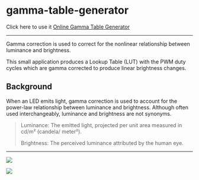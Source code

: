 # gamma-table-generator
Click here to use it [Online Gamma Table Generator](https://pigluffy.github.io/gamma-table-generator/index.html)

-----

Gamma correction is used to correct for the nonlinear relationship between luminance and brightness.

This small application produces a Lookup Table (LUT) with the PWM duty cycles which are gamma corrected to produce linear brightness changes. 



## Background
When an LED emits light, gamma correction is used to account for the power-law relationship between luminance and brightness. Although often used interchangeably, luminance and brightness are not synonyms.
>
> Luminance: The emitted light, projected per unit area measured in cd/m² (candela/ meter²).
> 
> Brightness: The perceived luminance attributed by the human eye.
>

----
[<img src="https://blogger.googleusercontent.com/img/a/AVvXsEhnn1jg2ef-JvGEUzfI96jLYM7yFAXAtdwIY8swP1HjYAf0wuLHZjIkiXmzeuTxHo0McolgdGvXCvfhVklkmpKuXRmm-YPL_ezR7rP7BXMSLNdT7QzPj_7Uaigk_bl1X6eux9I6YioepscQOV7WqANRa6XY1glVqhyjDOjTcCbR75MjWa3NHpw6vuKA2Bvx">](https://pigluffy.github.io/gamma-table-generator/index.html)

[<img src="https://blogger.googleusercontent.com/img/a/AVvXsEiHI8jLnlikJewlVLWi-GMdaA4cMgViHHs5W653t5u-VMKlxLRcL75S_fvWLtHya1_bLx8e8u7jx0NmEkVa5-eE_H2ale9hvDyCXM0fVlodvjEihmeTEoNP1HA857kvBBVdr99ZdIFPZOK8rTrE6tHzNEbxBrpKsbn4gwGjOIzkSXa6RSbkxBctH9FuiOf2=w680-h942">](https://pigluffy.github.io/gamma-table-generator/index.html)
